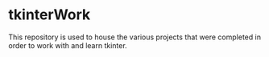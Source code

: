 # tkinterWork

This repository is used to house the various projects that were completed in order to work with and learn tkinter.
